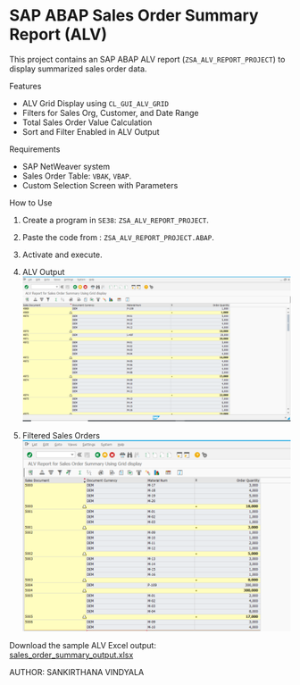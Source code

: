# SAP ABAP Sales Order Summary Report (ALV)

This project contains an SAP ABAP ALV report (`ZSA_ALV_REPORT_PROJECT`) to display summarized sales order data.

 Features
- ALV Grid Display using `CL_GUI_ALV_GRID`
- Filters for Sales Org, Customer, and Date Range
- Total Sales Order Value Calculation
- Sort and Filter Enabled in ALV Output

 Requirements
- SAP NetWeaver system
- Sales Order Table: `VBAK`, `VBAP`.
- Custom Selection Screen with Parameters

 How to Use
1. Create a program in `SE38`: `ZSA_ALV_REPORT_PROJECT`.
2. Paste the code from : `ZSA_ALV_REPORT_PROJECT.ABAP`.
3. Activate and execute.

1. ALV Output
![ALV Output](ALV_SALES_ORDER_SUMMARY_OUTPUT.PNG)

2. Filtered Sales Orders
![Filter on sales document](FILTER_ON_SALES_DOCUMENT.PNG)

Download the sample ALV Excel output:  
[sales_order_summary_output.xlsx](sales_order_summary_output.xlsx)


AUTHOR:
SANKIRTHANA VINDYALA
